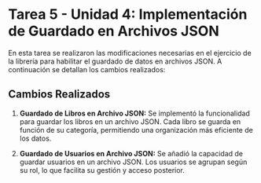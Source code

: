 # Tarea 5 - Unidad 4: Implementación de Guardado en Archivos JSON

En esta tarea se realizaron las modificaciones necesarias en el ejercicio de la librería para habilitar el guardado de datos en archivos JSON. A continuación se detallan los cambios realizados:

## Cambios Realizados

1. **Guardado de Libros en Archivo JSON:** Se implementó la funcionalidad para guardar los libros en un archivo JSON. Cada libro se guarda en función de su categoría, permitiendo una organización más eficiente de los datos.

2. **Guardado de Usuarios en Archivo JSON:** Se añadió la capacidad de guardar usuarios en un archivo JSON. Los usuarios se agrupan según su rol, lo que facilita su gestión y acceso posterior.
